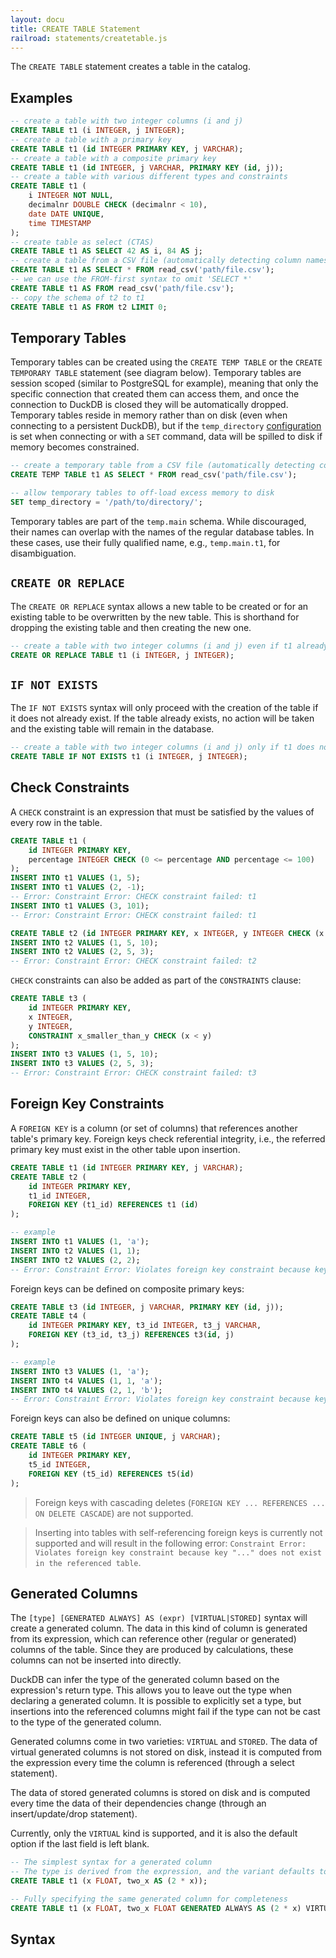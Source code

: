 ```yaml
---
layout: docu
title: CREATE TABLE Statement
railroad: statements/createtable.js
---
```


The `CREATE TABLE` statement creates a table in the catalog.

## Examples

```sql
-- create a table with two integer columns (i and j)
CREATE TABLE t1 (i INTEGER, j INTEGER);
-- create a table with a primary key
CREATE TABLE t1 (id INTEGER PRIMARY KEY, j VARCHAR);
-- create a table with a composite primary key
CREATE TABLE t1 (id INTEGER, j VARCHAR, PRIMARY KEY (id, j));
-- create a table with various different types and constraints
CREATE TABLE t1 (
    i INTEGER NOT NULL,
    decimalnr DOUBLE CHECK (decimalnr < 10),
    date DATE UNIQUE,
    time TIMESTAMP
);
-- create table as select (CTAS)
CREATE TABLE t1 AS SELECT 42 AS i, 84 AS j;
-- create a table from a CSV file (automatically detecting column names and types)
CREATE TABLE t1 AS SELECT * FROM read_csv('path/file.csv');
-- we can use the FROM-first syntax to omit 'SELECT *'
CREATE TABLE t1 AS FROM read_csv('path/file.csv');
-- copy the schema of t2 to t1
CREATE TABLE t1 AS FROM t2 LIMIT 0;
```

## Temporary Tables

Temporary tables can be created using the `CREATE TEMP TABLE` or the `CREATE TEMPORARY TABLE` statement (see diagram below).
Temporary tables are session scoped (similar to PostgreSQL for example), meaning that only the specific connection that created them can access them, and once the connection to DuckDB is closed they will be automatically dropped.
Temporary tables reside in memory rather than on disk (even when connecting to a persistent DuckDB), but if the `temp_directory` [configuration](../../configuration/overview) is set when connecting or with a `SET` command, data will be spilled to disk if memory becomes constrained.

```sql
-- create a temporary table from a CSV file (automatically detecting column names and types)
CREATE TEMP TABLE t1 AS SELECT * FROM read_csv('path/file.csv');

-- allow temporary tables to off-load excess memory to disk
SET temp_directory = '/path/to/directory/';
```

Temporary tables are part of the `temp.main` schema. While discouraged, their names can overlap with the names of the regular database tables. In these cases, use their fully qualified name, e.g., `temp.main.t1`, for disambiguation.

## `CREATE OR REPLACE`

The `CREATE OR REPLACE` syntax allows a new table to be created or for an existing table to be overwritten by the new table. This is shorthand for dropping the existing table and then creating the new one.

```sql
-- create a table with two integer columns (i and j) even if t1 already exists
CREATE OR REPLACE TABLE t1 (i INTEGER, j INTEGER);
```

## `IF NOT EXISTS`

The `IF NOT EXISTS` syntax will only proceed with the creation of the table if it does not already exist. If the table already exists, no action will be taken and the existing table will remain in the database.

```sql
-- create a table with two integer columns (i and j) only if t1 does not exist yet
CREATE TABLE IF NOT EXISTS t1 (i INTEGER, j INTEGER);
```

## Check Constraints

A `CHECK` constraint is an expression that must be satisfied by the values of every row in the table.

```sql
CREATE TABLE t1 (
    id INTEGER PRIMARY KEY,
    percentage INTEGER CHECK (0 <= percentage AND percentage <= 100)
);
INSERT INTO t1 VALUES (1, 5);
INSERT INTO t1 VALUES (2, -1);
-- Error: Constraint Error: CHECK constraint failed: t1
INSERT INTO t1 VALUES (3, 101);
-- Error: Constraint Error: CHECK constraint failed: t1
```

```sql
CREATE TABLE t2 (id INTEGER PRIMARY KEY, x INTEGER, y INTEGER CHECK (x < y));
INSERT INTO t2 VALUES (1, 5, 10);
INSERT INTO t2 VALUES (2, 5, 3);
-- Error: Constraint Error: CHECK constraint failed: t2
```

`CHECK` constraints can also be added as part of the `CONSTRAINTS` clause:

```sql
CREATE TABLE t3 (
    id INTEGER PRIMARY KEY,
    x INTEGER,
    y INTEGER,
    CONSTRAINT x_smaller_than_y CHECK (x < y)
);
INSERT INTO t3 VALUES (1, 5, 10);
INSERT INTO t3 VALUES (2, 5, 3);
-- Error: Constraint Error: CHECK constraint failed: t3
```

## Foreign Key Constraints

A `FOREIGN KEY` is a column (or set of columns) that references another table's primary key. Foreign keys check referential integrity, i.e., the referred primary key must exist in the other table upon insertion.

```sql
CREATE TABLE t1 (id INTEGER PRIMARY KEY, j VARCHAR);
CREATE TABLE t2 (
    id INTEGER PRIMARY KEY,
    t1_id INTEGER,
    FOREIGN KEY (t1_id) REFERENCES t1 (id)
);

-- example
INSERT INTO t1 VALUES (1, 'a');
INSERT INTO t2 VALUES (1, 1);
INSERT INTO t2 VALUES (2, 2);
-- Error: Constraint Error: Violates foreign key constraint because key "id: 2" does not exist in the referenced table
```

Foreign keys can be defined on composite primary keys:

```sql
CREATE TABLE t3 (id INTEGER, j VARCHAR, PRIMARY KEY (id, j));
CREATE TABLE t4 (
    id INTEGER PRIMARY KEY, t3_id INTEGER, t3_j VARCHAR,
    FOREIGN KEY (t3_id, t3_j) REFERENCES t3(id, j)
);

-- example
INSERT INTO t3 VALUES (1, 'a');
INSERT INTO t4 VALUES (1, 1, 'a');
INSERT INTO t4 VALUES (2, 1, 'b');
-- Error: Constraint Error: Violates foreign key constraint because key "id: 1, j: b" does not exist in the referenced table
```

Foreign keys can also be defined on unique columns:

```sql
CREATE TABLE t5 (id INTEGER UNIQUE, j VARCHAR);
CREATE TABLE t6 (
    id INTEGER PRIMARY KEY,
    t5_id INTEGER,
    FOREIGN KEY (t5_id) REFERENCES t5(id)
);
```

> Foreign keys with cascading deletes (`FOREIGN KEY ... REFERENCES ... ON DELETE CASCADE`) are not supported.

> Inserting into tables with self-referencing foreign keys is currently not supported and will result in the following error: `Constraint Error: Violates foreign key constraint because key "..." does not exist in the referenced table`.

## Generated Columns

The `[type] [GENERATED ALWAYS] AS (expr) [VIRTUAL|STORED]` syntax will create a generated column. The data in this kind of column is generated from its expression, which can reference other (regular or generated) columns of the table. Since they are produced by calculations, these columns can not be inserted into directly.

DuckDB can infer the type of the generated column based on the expression's return type. This allows you to leave out the type when declaring a generated column. It is possible to explicitly set a type, but insertions into the referenced columns might fail if the type can not be cast to the type of the generated column.

Generated columns come in two varieties: `VIRTUAL` and `STORED`.
The data of virtual generated columns is not stored on disk, instead it is computed from the expression every time the column is referenced (through a select statement).

The data of stored generated columns is stored on disk and is computed every time the data of their dependencies change (through an insert/update/drop statement).

Currently, only the `VIRTUAL` kind is supported, and it is also the default option if the last field is left blank.

```sql
-- The simplest syntax for a generated column
-- The type is derived from the expression, and the variant defaults to VIRTUAL
CREATE TABLE t1 (x FLOAT, two_x AS (2 * x));

-- Fully specifying the same generated column for completeness
CREATE TABLE t1 (x FLOAT, two_x FLOAT GENERATED ALWAYS AS (2 * x) VIRTUAL);
```

## Syntax

<div id="rrdiagram"></div>
